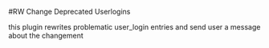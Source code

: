 #RW Change Deprecated Userlogins

this plugin rewrites problematic user_login entries and send user a message about the changement


